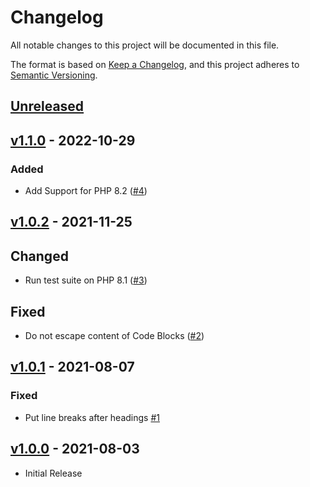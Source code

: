 # Changelog

All notable changes to this project will be documented in this file.

The format is based on [Keep a Changelog](https://keepachangelog.com/en/1.0.0/),
and this project adheres to [Semantic Versioning](https://semver.org/spec/v2.0.0.html).

## [Unreleased](https://github.com/stefanzweifel/commonmark-markdown-renderer/compare/v1.1.0...HEAD)

<!-- New Release notes will be placed here automatically -->
## [v1.1.0](https://github.com/stefanzweifel/commonmark-markdown-renderer/compare/v1.0.2...v1.1.0) - 2022-10-29

### Added

- Add Support for PHP 8.2 ([#4](https://github.com/stefanzweifel/commonmark-markdown-renderer/pull/4))

## [v1.0.2](https://github.com/stefanzweifel/commonmark-markdown-renderer/compare/v1.0.1...v1.0.2) - 2021-11-25

## Changed

- Run test suite on PHP 8.1 ([#3](https://github.com/stefanzweifel/commonmark-markdown-renderer/pull/3))

## Fixed

- Do not escape content of Code Blocks ([#2](https://github.com/stefanzweifel/commonmark-markdown-renderer/pull/2))

## [v1.0.1](https://github.com/stefanzweifel/commonmark-markdown-renderer/compare/v1.0.0...v1.0.1) - 2021-08-07

### Fixed

- Put line breaks after headings [#1](https://github.com/stefanzweifel/commonmark-markdown-renderer/pull/1)

## [v1.0.0](https://github.com/stefanzweifel/commonmark-markdown-renderer/releases/tag/v1.0.0) - 2021-08-03

- Initial Release
